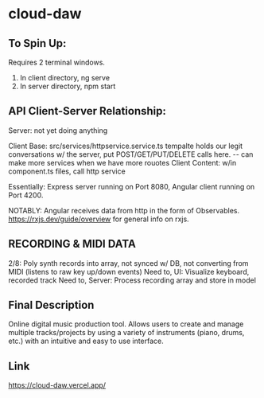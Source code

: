 # cloud-daw

## To Spin Up:

Requires 2 terminal windows.

1. In client directory, ng serve
2. In server directory, npm start

## API Client-Server Relationship:

Server: not yet doing anything

Client Base: src/services/httpservice.service.ts tempalte holds our legit conversations w/ the server, put POST/GET/PUT/DELETE calls here. -- can make more services when we have more rouotes
Client Content: w/in component.ts files, call http service

Essentially: Express server running on Port 8080, Angular client running on Port 4200.

NOTABLY: Angular receives data from http in the form of Observables. https://rxjs.dev/guide/overview for general info on rxjs.

## RECORDING & MIDI DATA

2/8: Poly synth records into array, not synced w/ DB, not converting from MIDI (listens to raw key up/down events)
Need to, UI: Visualize keyboard, recorded track
Need to, Server: Process recording array and store in model

## Final Description

Online digital music production tool. Allows users to create and manage multiple tracks/projects by using a variety of instruments (piano, drums, etc.) with an intuitive and easy to use interface. 

## Link

https://cloud-daw.vercel.app/


